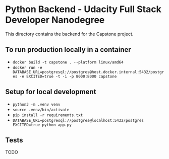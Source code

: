 # Python Backend - Udacity Full Stack Developer Nanodegree

This directory contains the backend for the Capstone project.

## To run production locally in a container
- `docker build -t capstone . --platform linux/amd64`
- `docker run -e DATABASE_URL=postgresql://postgres@host.docker.internal:5432/postgres -e EXCITED=true -t -i -p 8000:8000 capstone`

## Setup for local development
- `python3 -m .venv venv`
- `source .venv/bin/activate`
- `pip install -r requirements.txt`
- `DATABASE_URL=postgresql://postgres@localhost:5432/postgres EXCITED=true python app.py`

## Tests
TODO
